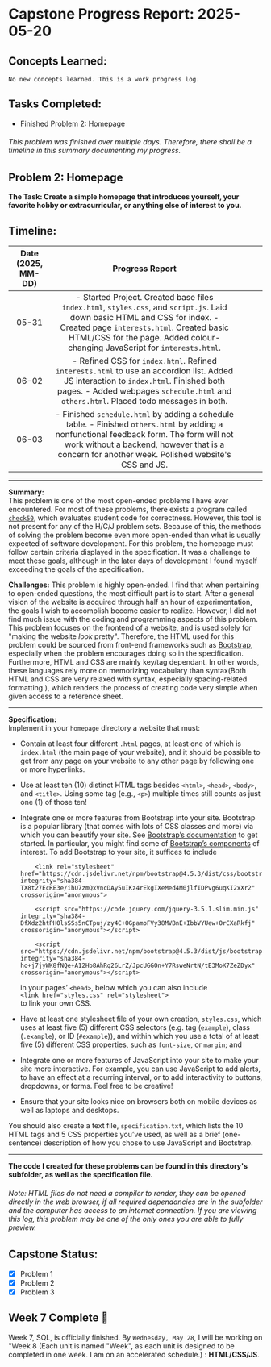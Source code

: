 # Capstone Progress Report: 2025-05-20

## Concepts Learned:
`No new concepts learned. This is a work progress log.`  

## Tasks Completed:
* Finished Problem 2: Homepage
###### This problem was finished over multiple days. Therefore, there shall be a timeline in this summary documenting my progress.
  

## Problem 2: Homepage
**The Task: Create a simple homepage that introduces yourself, your favorite hobby or extracurricular, or anything else of interest to you.**


## Timeline:
| Date (2025, MM-DD) |                                                                                                                     Progress Report                                                                                                                     |   |   |   |
|:------------------:|:-------------------------------------------------------------------------------------------------------------------------------------------------------------------------------------------------------------------------------------------------------:|---|---|---|
|        05-31       | - Started Project. Created base files `index.html`, `styles.css`, and `script.js`. Laid down basic HTML and CSS for index. - Created page `interests.html`. Created basic HTML/CSS for the page. Added colour-changing JavaScript for `interests.html`. |   |   |   |
|        06-02       | - Refined CSS for `index.html`. Refined `interests.html`  to use an accordion list. Added JS interaction to `index.html`. Finished both pages. - Added webpages `schedule.html` and `others.html`. Placed todo messages in both.                        |   |   |   |
|        06-03       | - Finished `schedule.html` by adding a schedule table. - Finished `others.html` by adding a nonfunctional feedback form. The form will not work without a backend, however that is a concern for another week. Polished website's CSS and JS.           |   |   |   |
  
---
  
**Summary:**  
This problem is one of the most open-ended problems I have ever encountered. For most of these problems, there exists a program called [`check50`](https://cs.harvard.edu/malan/publications/fp252-sharpA.pdf), which evaluates student code for correctness. However, this tool is not present for any of the H/C/J problem sets. Because of this, the methods of solving the problem become even more open-ended than what is usually expected of software development. For this problem, the homepage must follow certain criteria displayed in the specification. It was a challenge to meet these goals, although in the later days of development I found myself exceeding the goals of the specification. 

**Challenges:**
This problem is highly open-ended. I find that when pertaining to open-ended questions, the most difficult part is to start. After a general vision of the website is acquired through half an hour of experimentation, the goals I wish to accomplish become easier to realize. However, I did not find much issue with the coding and programming aspects of this problem. This problem focuses on the frontend of a website, and is used solely for "making the website *look* pretty". Therefore, the HTML used for this problem could be sourced from front-end frameworks such as [Bootstrap](https://getbootstrap.com/), especially when the problem encourages doing so in the specification. Furthermore, HTML and CSS are mainly key/tag dependant. In other words, these languages rely more on memorizing vocabulary than syntax(Both HTML and CSS are very relaxed with syntax, especially spacing-related formatting.), which renders the process of creating code very simple when given access to a reference sheet.

---

**Specification:**  
Implement in your `homepage` directory a website that must:

* Contain at least four different `.html` pages, at least one of which is `index.html` (the main page of your website), and it should be possible to get from any page on your website to any other page by following one or more hyperlinks.
* Use at least ten (10) distinct HTML tags besides `<html>`, `<head>`, `<body>`, and `<title>`. Using some tag (e.g., `<p>`) multiple times still counts as just one (1) of those ten!
* Integrate one or more features from Bootstrap into your site. Bootstrap is a popular library (that comes with lots of CSS classes and more) via which you can beautify your site. See [Bootstrap’s documentation](https://getbootstrap.com/docs/5.2/getting-started/introduction/) to get started. In particular, you might find some of [Bootstrap’s components](https://getbootstrap.com/docs/5.2/components/accordion/) of interest. To add Bootstrap to your site, it suffices to include 
    ```
        <link rel="stylesheet" href="https://cdn.jsdelivr.net/npm/bootstrap@4.5.3/dist/css/bootstrap.min.css" integrity="sha384-TX8t27EcRE3e/ihU7zmQxVncDAy5uIKz4rEkgIXeMed4M0jlfIDPvg6uqKI2xXr2" crossorigin="anonymous">

        <script src="https://code.jquery.com/jquery-3.5.1.slim.min.js" integrity="sha384-DfXdz2htPH0lsSSs5nCTpuj/zy4C+OGpamoFVy38MVBnE+IbbVYUew+OrCXaRkfj" crossorigin="anonymous"></script>

        <script src="https://cdn.jsdelivr.net/npm/bootstrap@4.5.3/dist/js/bootstrap.bundle.min.js" integrity="sha384-ho+j7jyWK8fNQe+A12Hb8AhRq26LrZ/JpcUGGOn+Y7RsweNrtN/tE3MoK7ZeZDyx" crossorigin="anonymous"></script>
    ```
    in your pages’ `<head>`, 
    below which you can also include  
    `<link href="styles.css" rel="stylesheet">`  
    to link your own CSS.

* Have at least one stylesheet file of your own creation, `styles.css`, which uses at least five (5) different CSS selectors (e.g. tag (`example`), class (`.example`), or ID (`#example`)), and within which you use a total of at least five (5) different CSS properties, such as `font-size`, or `margin`; and
* Integrate one or more features of JavaScript into your site to make your site more interactive. For example, you can use JavaScript to add alerts, to have an effect at a recurring interval, or to add interactivity to buttons, dropdowns, or forms. Feel free to be creative!
* Ensure that your site looks nice on browsers both on mobile devices as well as laptops and desktops.

You should also create a text file, `specification.txt`, which lists the 10 HTML tags and 5 CSS properties you’ve used, as well as a brief (one-sentence) description of how you chose to use JavaScript and Bootstrap.

---

**The code I created for these problems can be found in this directory's subfolder, as well as the specification file.**
###### Note: HTML files do not need a compiler to render, they can be opened directly in the web browser, if all required dependancies are in the subfolder and the computer has access to an internet connection. If you are viewing this log, this problem may be one of the only ones you are able to fully preview.

## Capstone Status:
- [x] Problem 1  
- [x] Problem 2  
- [x] Problem 3  
  
## Week 7 Complete 🎉
Week 7, SQL, is officially finished. By `Wednesday, May 28`, I will be working on "Week 8 (Each unit is named "Week", as each unit is designed to be completed in one week. I am on an accelerated schedule.) : **HTML/CSS/JS**.

